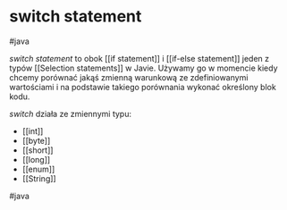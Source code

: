 # switch statement
#java 

*switch statement* to obok [[if statement]] i [[if-else statement]] jeden z typów [[Selection statements]] w Javie. Używamy go w momencie kiedy chcemy porównać jakąś zmienną warunkową ze zdefiniowanymi wartościami i na podstawie takiego porównania wykonać określony blok kodu.

*switch* działa ze zmiennymi typu:
* [[int]]
* [[byte]]
* [[short]]
* [[long]]
* [[enum]]
* [[String]]

#java 